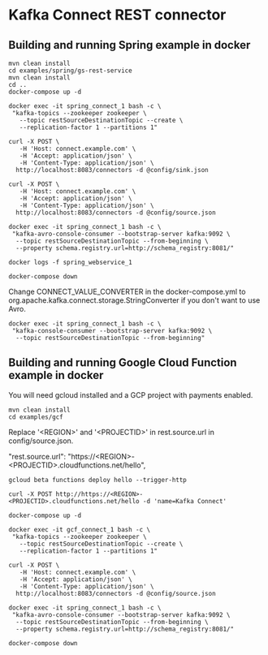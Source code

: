 Kafka Connect REST connector
===

Building and running Spring example in docker
---

    mvn clean install
    cd examples/spring/gs-rest-service
    mvn clean install
    cd ..
    docker-compose up -d

    docker exec -it spring_connect_1 bash -c \
     "kafka-topics --zookeeper zookeeper \
       --topic restSourceDestinationTopic --create \
       --replication-factor 1 --partitions 1"

    curl -X POST \
       -H 'Host: connect.example.com' \
       -H 'Accept: application/json' \
       -H 'Content-Type: application/json' \
      http://localhost:8083/connectors -d @config/sink.json

    curl -X POST \
       -H 'Host: connect.example.com' \
       -H 'Accept: application/json' \
       -H 'Content-Type: application/json' \
      http://localhost:8083/connectors -d @config/source.json

    docker exec -it spring_connect_1 bash -c \
     "kafka-avro-console-consumer --bootstrap-server kafka:9092 \
      --topic restSourceDestinationTopic --from-beginning \
      --property schema.registry.url=http://schema_registry:8081/"

    docker logs -f spring_webservice_1 

    docker-compose down

Change CONNECT_VALUE_CONVERTER in the docker-compose.yml
to org.apache.kafka.connect.storage.StringConverter if you don't want to use Avro.

    docker exec -it spring_connect_1 bash -c \
     "kafka-console-consumer --bootstrap-server kafka:9092 \
      --topic restSourceDestinationTopic --from-beginning"

Building and running Google Cloud Function example in docker
---

You will need gcloud installed and a GCP project with payments enabled.

    mvn clean install
    cd examples/gcf
    
Replace '\<REGION>' and '\<PROJECTID>' in rest.source.url in config/source.json.

  "rest.source.url": "https://\<REGION>-\<PROJECTID>.cloudfunctions.net/hello",
    
    gcloud beta functions deploy hello --trigger-http
    
    curl -X POST http://https://<REGION>-<PROJECTID>.cloudfunctions.net/hello -d 'name=Kafka Connect'
    
    docker-compose up -d
    
    docker exec -it gcf_connect_1 bash -c \
     "kafka-topics --zookeeper zookeeper \
       --topic restSourceDestinationTopic --create \
       --replication-factor 1 --partitions 1"
    
    curl -X POST \
       -H 'Host: connect.example.com' \
       -H 'Accept: application/json' \
       -H 'Content-Type: application/json' \
      http://localhost:8083/connectors -d @config/source.json

    docker exec -it spring_connect_1 bash -c \
     "kafka-avro-console-consumer --bootstrap-server kafka:9092 \
      --topic restSourceDestinationTopic --from-beginning \
      --property schema.registry.url=http://schema_registry:8081/"

    docker-compose down
